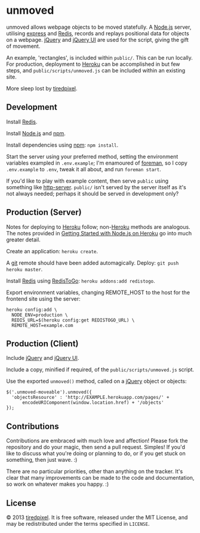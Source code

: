 unmoved
=======

unmoved allows webpage objects to be moved statefully. A
[Node.js](http://nodejs.org) server, utilising [express](http://expressjs.com/)
and [Redis](http://redis.io), records and replays positional data for objects on
a webpage. [jQuery](http://jquery.com) and [jQuery UI](http://jqueryui.com) are
used for the script, giving the gift of movement.

An example, 'rectangles', is included within `public/`. This can be run locally.
For production, deployment to [Heroku](http://www.heroku.com) can be
accomplished in but few steps, and `public/scripts/unmoved.js` can be included
within an existing site.

More sleep lost by [tiredpixel](http://www.tiredpixel.com).


Development
-----------

Install [Redis](http://redis.io).

Install [Node.js](http://nodejs.org) and [npm](https://npmjs.org).

Install dependencies using [npm](https://npmjs.org): `npm install`.

Start the server using your preferred method, setting the environment variables
exampled in `.env.example`; I'm enamoured of
[foreman](https://github.com/ddollar/foreman), so I copy `.env.example` to
`.env`, tweak it all about, and run `foreman start`.

If you'd like to play with example content, then serve `public` using something
like [http-server](https://github.com/nodeapps/http-server). `public/` isn't
served by the server itself as it's not always needed; perhaps it should be
served in development only?


Production (Server)
-------------------

Notes for deploying to [Heroku](http://www.heroku.com) follow;
non-[Heroku](http://www.heroku.com) methods are analogous. The notes provided
in [Getting Started with Node.js on Heroku](https://devcenter.heroku.com/articles/nodejs)
go into much greater detail.

Create an application: `heroku create`.

A [git](http://git-scm.com/) remote should have been added automagically.
Deploy: `git push heroku master`.

Install [Redis](http://redis.io) using
[RedisToGo](https://devcenter.heroku.com/articles/redistogo):
`heroku addons:add redistogo`.

Export environment variables, changing REMOTE_HOST to the host for the frontend
site using the server:

    heroku config:add \
      NODE_ENV=production \
      REDIS_URL=$(heroku config:get REDISTOGO_URL) \
      REMOTE_HOST=example.com


Production (Client)
-------------------

Include [jQuery](http://jquery.com) and [jQuery UI](http://jqueryui.com).

Include a copy, minified if required, of the `public/scripts/unmoved.js` script.

Use the exported `unmoved()` method, called on a [jQuery](http://jquery.com)
object or objects:

    $('.unmoved-moveable').unmoved({
      'objectsResource' : 'http://EXAMPLE.herokuapp.com/pages/' +
          encodeURIComponent(window.location.href) + '/objects'
    });


Contributions
-------------

Contributions are embraced with much love and affection! Please fork the
repository and do your magic, then send a pull request. Simples! If you'd like
to discuss what you're doing or planning to do, or if you get stuck on
something, then just wave. :)

There are no particular priorities, other than anything on the tracker. It's
clear that many improvements can be made to the code and documentation, so work
on whatever makes you happy. :)


License
-------

© 2013 [tiredpixel](http://www.tiredpixel.com). It is free software, released
under the MIT License, and may be redistributed under the terms specified in
`LICENSE`.
